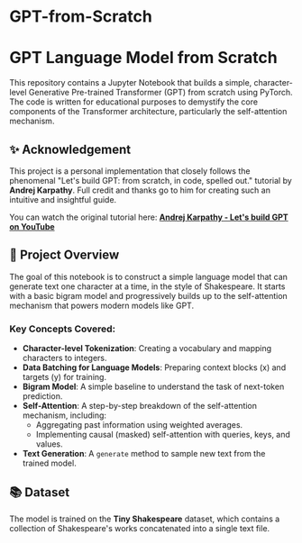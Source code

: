 # GPT-from-Scratch

# GPT Language Model from Scratch

This repository contains a Jupyter Notebook that builds a simple, character-level Generative Pre-trained Transformer (GPT) from scratch using PyTorch. The code is written for educational purposes to demystify the core components of the Transformer architecture, particularly the self-attention mechanism.

## ✨ Acknowledgement

This project is a personal implementation that closely follows the phenomenal "Let's build GPT: from scratch, in code, spelled out." tutorial by **Andrej Karpathy**. Full credit and thanks go to him for creating such an intuitive and insightful guide.

You can watch the original tutorial here:
**[Andrej Karpathy - Let's build GPT on YouTube](https://www.youtube.com/watch?v=kCc8FmEb1nY)**

## 📝 Project Overview

The goal of this notebook is to construct a simple language model that can generate text one character at a time, in the style of Shakespeare. It starts with a basic bigram model and progressively builds up to the self-attention mechanism that powers modern models like GPT.

### Key Concepts Covered:
* **Character-level Tokenization**: Creating a vocabulary and mapping characters to integers.
* **Data Batching for Language Models**: Preparing context blocks (x) and targets (y) for training.
* **Bigram Model**: A simple baseline to understand the task of next-token prediction.
* **Self-Attention**: A step-by-step breakdown of the self-attention mechanism, including:
    * Aggregating past information using weighted averages.
    * Implementing causal (masked) self-attention with queries, keys, and values.
* **Text Generation**: A `generate` method to sample new text from the trained model.

## 📚 Dataset

The model is trained on the **Tiny Shakespeare** dataset, which contains a collection of Shakespeare's works concatenated into a single text file.











 
